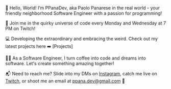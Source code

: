 👋 Hello, World! I’m PPanaDev, aka Paolo Panarese in the real world - your friendly neighborhood Software Engineer with a passion for programming!

🚀 Join me in the quirky universe of code every Monday and Wednesday at 7 PM on Twitch!

💻 Developing the extraordinary and embracing the weird. Check out my latest projects here ➡️ [Projects]

👨‍💻 As a Software Engineer, I turn coffee into code and dreams into software. Let's create something amazing together!

📬 Need to reach me? Slide into my DMs on [Instagram](www.google.com), catch me live on [Twitch](www.google.com), or shoot me an email at [ppana.dev@gmail.com](mailto:ppana.dev@gmail.com) 📧

<!---
PPanaDev/PPanaDev is a ✨ special ✨ repository because its `README.md` (this file) appears on your GitHub profile.
You can click the Preview link to take a look at your changes.
--->
